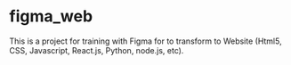 # figma_web
This is a project for training with Figma for to transform to Website (Html5, CSS, Javascript, React.js, Python, node.js, etc).
